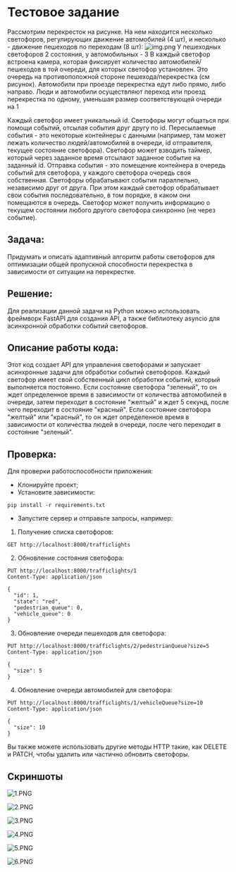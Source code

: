 # Тестовое задание

Рассмотрим перекресток на рисунке. На нем находится несколько светофоров, регулирующих движение автомобилей (4 шт), 
и несколько - движение пешеходов по переходам (8 шт):
![img.png](img.png)
У пешеходных светофоров 2 состояния, у автомобильных - 3 
В каждый светофор встроена камера, которая фиксирует количество автомобилей/пешеходов в той очереди, для которых 
светофор установлен. Это очередь на противоположной стороне пешехода/перекрестка (см рисунок). Автомобили при проезде 
перекрестка едут либо прямо, либо направо. Люди и автомобили осуществляют переход или проезд перекрестка по одному,
уменьшая размер соответствующей очереди на 1

Каждый светофор имеет уникальный id. Светофоры могут общаться при помощи событий, отсылая события друг другу по id. 
Пересылаемые события - это некоторые контейнеры с данными (например, там может лежать количество людей/автомобилей 
в очереди, id отправителя, текущее состояние светофора). Светофор может взводить таймер, который через заданное 
время отсылают заданное событие на заданный id. Отправка события - это помещение контейнера в очередь событий для 
светофора, у каждого светофора очередь своя собственная. Светофоры обрабатывают события параллельно, независимо 
друг от друга. При этом каждый светофор обрабатывает свои события последовательно, в том порядке, в каком они 
помещаются в очередь. Светофор может получить информацию о текущем состоянии любого другого светофора синхронно 
(не через событие).

## Задача: 
Придумать и описать адаптивный алгоритм работы светофоров для оптимизации общей пропускной способности 
перекрестка в зависимости от ситуации на перекрестке.

## Решение:
Для реализации данной задачи на Python можно использовать фреймворк FastAPI для создания API, а также библиотеку 
asyncio для асинхронной обработки событий светофоров.

## Описание работы кода:
Этот код создает API для управления светофорами и запускает асинхронные задачи для обработки событий светофоров. 
Каждый светофор имеет свой собственный цикл обработки событий, который выполняется постоянно. 
Если состояние светофора "зеленый", то он ждет определенное время в зависимости от количества автомобилей в очереди, 
затем переходит в состояние "желтый" и ждет 5 секунд, после чего переходит в состояние "красный". 
Если состояние светофора "желтый" или "красный", то он ждет определенное время в зависимости от количества людей 
в очереди, после чего переходит в состояние "зеленый".

## Проверка:
Для проверки работоспособности приложения:
- Клонируйте проект;
- Установите зависимости:

```
pip install -r requirements.txt
```
- Запустите сервер и отправьте запросы, например:

1. Получение списка светофоров:
```
GET http://localhost:8000/trafficlights
```

2. Обновление состояния светофора:
```
PUT http://localhost:8000/trafficlights/1
Content-Type: application/json

{
  "id": 1,
  "state": "red",
  "pedestrian_queue": 0,
  "vehicle_queue": 0
}
```

3. Обновление очереди пешеходов для светофора:
```
PUT http://localhost:8000/trafficlights/2/pedestrianQueue?size=5
Content-Type: application/json

{
  "size": 5
}
```

4. Обновление очереди автомобилей для светофора:
```
PUT http://localhost:8000/trafficlights/1/vehicleQueue?size=10
Content-Type: application/json

{
  "size": 10
}
```
Вы также можете использовать другие методы HTTP такие, как DELETE и PATCH, чтобы удалить или частично обновить 
светофоры.

## Скриншоты

![1.PNG](1.PNG)

![2.PNG](2.PNG)

![3.PNG](3.PNG)

![4.PNG](4.PNG)

![5.PNG](5.PNG)

![6.PNG](6.PNG)
